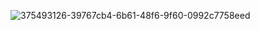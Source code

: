 ![375493126-39767cb4-6b61-48f6-9f60-0992c7758eed](https://github.com/user-attachments/assets/69f045b2-a1ad-4b27-b067-53fdb864c675)
